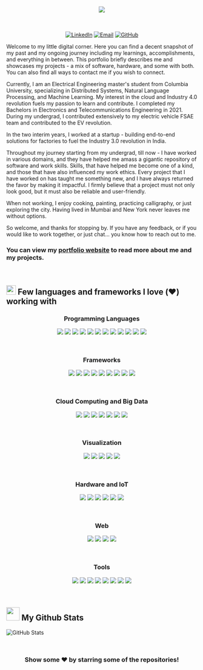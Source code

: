 
<div id="name">

<h1 align="center">
    <a href="https://git.io/typing-svg">
        <img src="https://readme-typing-svg.herokuapp.com/?lines=Hello,+There!+👋;नमस्ते+(Namaste);This+is+Harsh+BENAHALKAR;Nice+to+meet+you!&center=true&size=30&pause=1500&color=FFFFFF&background=000000">
    </a>
</h1>

<br>

</div>

<div align="center">

[![LinkedIn](https://img.shields.io/badge/LinkedIn-0077B5?style=for-the-badge&logo=linkedin&logoColor=white)](https://www.linkedin.com/in/harsh-benahalkar/)
[![Email](https://img.shields.io/badge/Email-D14836?style=for-the-badge&logo=gmail&logoColor=white)](mailto:hb2776@columbia.edu)
[![GitHub](https://img.shields.io/badge/GitHub-100000?style=for-the-badge&logo=github&logoColor=white)](https://github.com/benahalkar/)
</div>


<div id="about">

Welcome to my little digital corner. Here you can find a decent snapshot of my past and my ongoing journey including my learnings, accomplishments, and everything in between. This portfolio briefly describes me and showcases my projects - a mix of software, hardware, and some with both. You can also find all ways to contact me if you wish to connect.<br>

Currently, I am an Electrical Engineering master's student from Columbia University, specializing in Distributed Systems, Natural Language Processing, and Machine Learning. My interest in the cloud and Industry 4.0 revolution fuels my passion to learn and contribute. I completed my Bachelors in Electronics and Telecommunications Engineering in 2021. During my undergrad, I contributed extensively to my electric vehicle FSAE team and contributed to the EV revolution.<br>

In the two interim years, I worked at a startup - building end-to-end solutions for factories to fuel the Industry 3.0 revolution in India.<br> 

Throughout my journey starting from my undergrad, till now - I have worked in various domains, and they have helped me amass a gigantic repository of software and work skills. Skills, that have helped me become one of a kind, and those that have also influenced my work ethics. Every project that I have worked on has taught me something new, and I have always returned the favor by making it impactful. I firmly believe that a project must not only look good, but it must also be reliable and user-friendly.<br>  

When not working, I enjoy cooking, painting, practicing calligraphy, or just exploring the city. Having lived in Mumbai and New York never leaves me without options.<br>

So welcome, and thanks for stopping by. If you have any feedback, or if you would like to work together, or just chat... you know how to reach out to me.

</div>

<div id="links">

### You can view my <a href="https://benahalkar.github.io/" target="_blank">portfolio website</a> to read more about me and my projects.
</div>


<br>

<div id="skills_text">
    
## <img src="https://media2.giphy.com/media/QssGEmpkyEOhBCb7e1/giphy.gif?cid=ecf05e47a0n3gi1bfqntqmob8g9aid1oyj2wr3ds3mg700bl&rid=giphy.gif" width ="25"><b> Few languages and frameworks I love (❤️) working with</b>

</div>



<div align="center">

### Programming Languages

<a href="https://www.python.org/"><img src="https://img.shields.io/badge/Python-3776AB?style=flat&logo=python&logoColor=white" /></a>
<a href="https://jupyter.org/"><img src="https://img.shields.io/badge/Jupyter-F37626?style=flat&logo=jupyter&logoColor=white" /></a>
<a href="https://www.r-project.org/"><img src="https://img.shields.io/badge/R-276DC3?style=flat&logo=R&logoColor=white" /></a>
<a href="https://www.cprogramming.com/"><img src="https://img.shields.io/badge/C-A8B9CC?style=flat&logo=C&logoColor=white" /></a>
<a href="https://www.mysql.com/"><img src="https://img.shields.io/badge/SQL-003B57?style=flat&logo=SQLite&logoColor=white" /></a>
<a href="https://cplusplus.com/"><img src="https://img.shields.io/badge/C++-00599C?style=flat&logo=cplusplus&logoColor=white" /></a>
<a href="https://www.vim.org/"><img src="https://img.shields.io/badge/Vim-019733?style=flat&logo=Vim&logoColor=white" /></a>
<a href="https://www.mathworks.com/products/matlab.html"><img src="https://img.shields.io/badge/MATLAB-276DC3?style=flat&logoColor=white" /></a>
<a href="https://www.markdownguide.org/"><img src="https://img.shields.io/badge/Markdown-000000?style=flat&logo=Markdown&logoColor=white" /></a>
<a href="https://www.gnu.org/software/bash/"><img src="https://img.shields.io/badge/GNU_Bash-4EAA25?style=flat&logo=GNUbash&logoColor=white" /></a>
<a href="https://www.java.com/en/"><img src="https://img.shields.io/badge/Java-5382a1?style=flat&logo=coffeescript&logoColor=white" /></a>
<a href="https://www.javascript.com/"><img src="https://img.shields.io/badge/JavaScript-F7DF1E?style=flat&logo=JavaScript&logoColor=black" /></a>

<br>

### Frameworks

<a href="https://pytorch.org/"><img src="https://img.shields.io/badge/PyTorch-EE4C2C?style=flat&logo=PyTorch&logoColor=white" /></a>
<a href="https://www.tensorflow.org/"><img src="https://img.shields.io/badge/TensorFlow-FF6F00?style=flat&logo=TensorFlow&logoColor=white" /></a>
<a href="https://keras.io/"><img src="https://img.shields.io/badge/Keras-D00000?style=flat&logo=Keras&logoColor=white" /></a>
<a href="https://huggingface.co/"><img src="https://img.shields.io/badge/Hugging_Face-FFD21E?style=flat&logo=HuggingFace&logoColor=black" /></a>
<a href="https://dondebonair.github.io/slack-machine/"><img src="https://img.shields.io/badge/Slack_Machine-4A154B?style=flat&logo=Slack&logoColor=white" /></a>
<a href="https://opencv.org/"><img src="https://img.shields.io/badge/OpenCV-5C3EE8?style=flat&logo=OpenCV&logoColor=white" /></a>
<a href="https://scikit-learn.org/stable/"><img src="https://img.shields.io/badge/Scikit_Learn-F7931E?style=flat&logo=scikitlearn&logoColor=white" /></a>
<a href="https://numpy.org/"><img src="https://img.shields.io/badge/NumPy-013243?style=flat&logo=NumPy&logoColor=white" /></a>
<a href="https://pandas.pydata.org/"><img src="https://img.shields.io/badge/Pandas-150458?style=flat&logo=Pandas&logoColor=white" /></a>

<br>

### Cloud Computing and Big Data

<a href="https://cloud.google.com/"><img src="https://img.shields.io/badge/Google_Cloud_Platform-4285F4?style=flat&logo=GoogleCloud&logoColor=white" /></a>
<a href="https://aws.amazon.com"><img src="https://img.shields.io/badge/Amazon_Web_Services-232F3E?style=flat&logo=AmazonWebServices&logoColor=white" /></a>
<a href="https://airflow.apache.org/"><img src="https://img.shields.io/badge/Apache_Airflow-017CEE?style=flat&logo=ApacheAirflow&logoColor=black" /></a>
<a href="https://hadoop.apache.org/"><img src="https://img.shields.io/badge/Apache_Hadoop-66CCFF?style=flat&logo=ApacheHadoop&logoColor=black" /></a>
<a href="https://jquery.com/"><img src="https://img.shields.io/badge/jQuery-0769AD?style=flat&logo=jQuery&logoColor=white" /></a>
<a href="https://www.postgresql.org/"><img src="https://img.shields.io/badge/PostgreSQL-4169E1?style=flat&logo=PostgreSQL&logoColor=white" /></a>
<a href="https://beam.apache.org/"><img src="https://img.shields.io/badge/Apache_Beam-F09D13?style=flat&logo=barmenia&logoColor=white" /></a>

<br>

### Visualization

<a href="https://matplotlib.org/"><img src="https://img.shields.io/badge/Matplotlib-1f77b4?style=flat&logo=ubuntumate&logoColor=white" /></a>
<a href="https://plotly.com/"><img src="https://img.shields.io/badge/Plotly-3F4F75?style=flat&logo=Plotly&logoColor=white" /></a>
<a href="https://grafana.com/"><img src="https://img.shields.io/badge/Grafana-F46800?style=flat&logo=Grafana&logoColor=white" /></a>
<a href="https://d3js.org/"><img src="https://img.shields.io/badge/D3-F9A03C?style=flat&logo=D3&logoColor=white" /></a>
<a href="https://processing.org/"><img src="https://img.shields.io/badge/Processing-006699?style=flat&logo=ProcessingFoundation&logoColor=white" /></a>

<br>

### Hardware and IoT

<a href="https://www.arduino.cc/"><img src="https://img.shields.io/badge/Arduino-00878F?style=flat&logo=Arduino&logoColor=white" /></a>
<a href="https://www.altium.com/"><img src="https://img.shields.io/badge/Altium_Designer-A5915F?style=flat&logo=AltiumDesigner&logoColor=white" /></a>
<a href="https://www.raspberrypi.com/"><img src="https://img.shields.io/badge/Raspberry_Pi-A22846?style=flat&logo=RaspberryPi&logoColor=white" /></a>
<a href="https://www.debian.org/"><img src="https://img.shields.io/badge/Debian-A81D33?style=flat&logo=Debian&logoColor=white" /></a>
<a href="https://ifttt.com/"><img src="https://img.shields.io/badge/IFTTT-000000?style=flat&logo=IFTTT&logoColor=white" /></a>
<a href="https://www.labcenter.com/"><img src="https://img.shields.io/badge/Proteus-1C79B3?style=flat&logo=Proteus&logoColor=white" /></a>

<br>

### Web

<a href="https://nodejs.org/en"><img src="https://img.shields.io/badge/NodeJS-5FA04E?style=flat&logo=nodedotjs&logoColor=white" /></a>
<a href="https://www.w3.org/"><img src="https://img.shields.io/badge/HTML-E34F26?style=flat&logo=HTML5&logoColor=white" /></a>
<a href="https://www.w3.org/"><img src="https://img.shields.io/badge/CSS-1572B6?style=flat&logo=CSS3&logoColor=white" /></a>
<a href="https://nodered.org/"><img src="https://img.shields.io/badge/Node--RED-8F0000?style=flat&logo=NodeRED&logoColor=white" /></a>

<br>

### Tools

<a href="https://www.ibm.com/z/linux"><img src="https://img.shields.io/badge/Linux-FCC624?style=flat&logo=Linux&logoColor=black" /></a>
<a href="https://code.visualstudio.com/"><img src="https://img.shields.io/badge/VS Code-2F80ED?style=flat&logo=vscodium&logoColor=white" /></a>
<a href="https://git-scm.com/"><img src="https://img.shields.io/badge/Git-F05032?style=flat&logo=Git&logoColor=white" /></a>
<a href="https://www.docker.com/"><img src="https://img.shields.io/badge/Docker-2496ED?style=flat&logo=Docker&logoColor=white" /></a>
<a href="https://github.com/"><img src="https://img.shields.io/badge/GitHub-181717?style=flat&logo=GitHub&logoColor=white" /></a>
<a href="https://www.putty.org/"><img src="https://img.shields.io/badge/Python-3776AB?style=flat&logo=python&logoColor=white" /></a>
<a href="https://filezilla-project.org/"><img src="https://img.shields.io/badge/FileZilla-BF0000?style=flat&logo=FileZilla&logoColor=white" /></a>
<a href="https://insomnia.rest/"><img src="https://img.shields.io/badge/Insomnia-4000BF?style=flat&logo=Insomnia&logoColor=white" /></a>

</div>

<br>


## <img src="https://media.giphy.com/media/iY8CRBdQXODJSCERIr/giphy.gif" width="35"><b> My Github Stats </b>

<!-- Github Stats -->
<p align="left" style="display: flex; flex-wrap: wrap; gap: 10px;">
  <!-- GitHub Stats -->
  <img src="https://github-readme-stats.vercel.app/api?username=benahalkar&show_icons=true&count_private=true&include_all_commits=true&hide_rank=true&theme=github_dark&hide_border=true" alt="GitHub Stats" style="margin-right: 10px;" />

</p>

<br>

<div align="center">

### Show some ❤️ by starring some of the repositories!

</div>